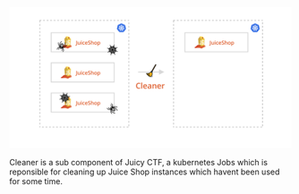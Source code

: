 ![Cleaner Cover](./cleaner-cover.svg)

Cleaner is a sub component of Juicy CTF, a kubernetes Jobs which is reponsible for cleaning up Juice Shop instances which havent been used for some time.
